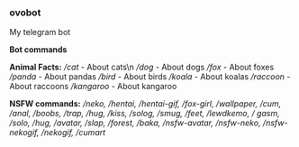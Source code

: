 ### ovobot
My telegram bot

**Bot commands**

__Animal Facts:__
*/cat* - About cats\n
*/dog* - About dogs
*/fox* - About foxes
*/panda* - About pandas
*/bird* - About birds
*/koala* - About koalas
*/raccoon* - About raccoons
*/kangaroo* - About kangaroo

__NSFW commands:__
*/neko, /hentai, /hentai-gif, /fox-girl, /wallpaper, /cum, /anal, /boobs, /trap, /hug,
/kiss, /solog, /smug, /feet, /lewdkemo, / gasm, /solo, /hug, /avatar, /slap,
/forest, /baka, /nsfw-avatar, /nsfw-neko, /nsfw-nekogif, /nekogif, /cumart*
